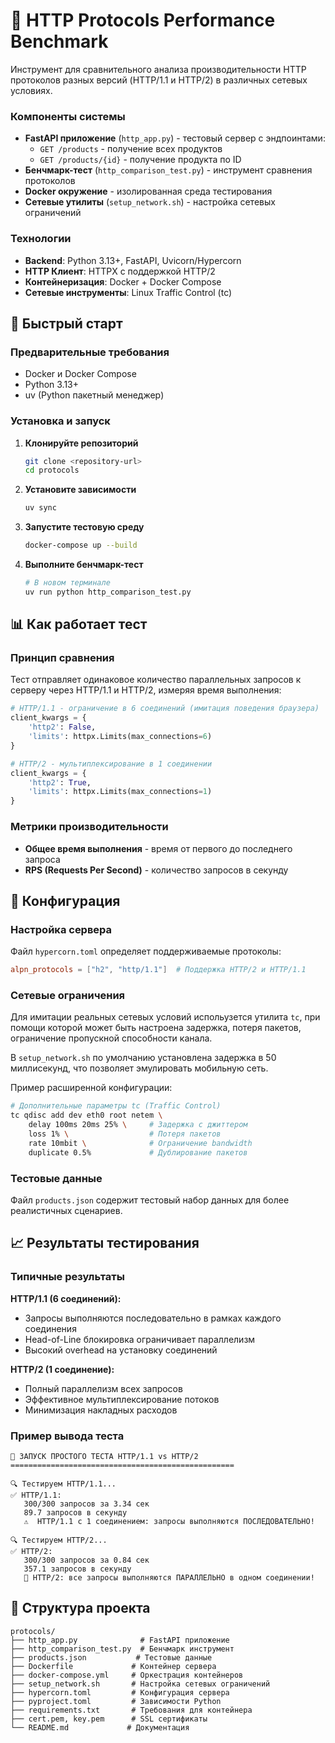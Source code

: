 # 🔬 HTTP Protocols Performance Benchmark

Инструмент для сравнительного анализа производительности HTTP протоколов разных версий (HTTP/1.1 и HTTP/2) в различных сетевых условиях.

<!-- ## 🎯 Цель проекта

Проект демонстрирует ключевые преимущества HTTP/2 над HTTP/1.1:

- **Мультиплексирование** - несколько запросов в одном соединении
- **Приоритетность потоков** - управление очередностью запросов
- **Сжатие заголовков** - уменьшение накладных расходов
- **Server Push** - предзагрузка ресурсов -->

<!-- ## 🏗️ Архитектура -->

### Компоненты системы

- **FastAPI приложение** (`http_app.py`) - тестовый сервер с эндпоинтами:
  - `GET /products` - получение всех продуктов
  - `GET /products/{id}` - получение продукта по ID
- **Бенчмарк-тест** (`http_comparison_test.py`) - инструмент сравнения протоколов
- **Docker окружение** - изолированная среда тестирования
- **Сетевые утилиты** (`setup_network.sh`) - настройка сетевых ограничений

### Технологии

- **Backend**: Python 3.13+, FastAPI, Uvicorn/Hypercorn
- **HTTP Клиент**: HTTPX с поддержкой HTTP/2
- **Контейнеризация**: Docker + Docker Compose
- **Сетевые инструменты**: Linux Traffic Control (tc)

## 🚀 Быстрый старт

### Предварительные требования

- Docker и Docker Compose
- Python 3.13+
- uv (Python пакетный менеджер)

### Установка и запуск

1. **Клонируйте репозиторий**
   ```bash
   git clone <repository-url>
   cd protocols
   ```

2. **Установите зависимости**
   ```bash
   uv sync
   ```

3. **Запустите тестовую среду**
   ```bash
   docker-compose up --build
   ```

4. **Выполните бенчмарк-тест**
   ```bash
   # В новом терминале
   uv run python http_comparison_test.py
   ```

## 📊 Как работает тест

### Принцип сравнения

Тест отправляет одинаковое количество параллельных запросов к серверу через HTTP/1.1 и HTTP/2, измеряя время выполнения:

```python
# HTTP/1.1 - ограничение в 6 соединений (имитация поведения браузера)
client_kwargs = {
    'http2': False,
    'limits': httpx.Limits(max_connections=6)
}

# HTTP/2 - мультиплексирование в 1 соединении
client_kwargs = {
    'http2': True,
    'limits': httpx.Limits(max_connections=1)
}
```

### Метрики производительности

- **Общее время выполнения** - время от первого до последнего запроса
- **RPS (Requests Per Second)** - количество запросов в секунду

## 🔧 Конфигурация

<!-- ### Сетевые условия тестирования

Проект позволяет симулировать различные сетевые условия через Docker Compose:

```yaml
environment:
  - NETWORK_LATENCY=100ms      # Задержка сети
  - NETWORK_LOSS=1%           # Потеря пакетов
  - NETWORK_BANDWIDTH=10mbit   # Ограничение пропускной способности
``` -->

### Настройка сервера

Файл `hypercorn.toml` определяет поддерживаемые протоколы:

```toml
alpn_protocols = ["h2", "http/1.1"]  # Поддержка HTTP/2 и HTTP/1.1
```

### Сетевые ограничения

Для имитации реальных сетевых условий испольузется утилита `tc`, при помощи которой может быть настроена задержка, потеря пакетов, ограничение пропускной способности канала. 

В `setup_network.sh` по умолчанию установлена задержка в 50 миллисекунд, что позволяет эмулировать мобильную сеть.

Пример расширенной конфигурации:
```bash
# Дополнительные параметры tc (Traffic Control)
tc qdisc add dev eth0 root netem \
    delay 100ms 20ms 25% \     # Задержка с джиттером
    loss 1% \                  # Потеря пакетов
    rate 10mbit \              # Ограничение bandwidth
    duplicate 0.5%             # Дублирование пакетов
```

### Тестовые данные

Файл `products.json` содержит тестовый набор данных для более реалистичных сценариев.

## 📈 Результаты тестирования

### Типичные результаты

**HTTP/1.1 (6 соединений):**
- Запросы выполняются последовательно в рамках каждого соединения
- Head-of-Line блокировка ограничивает параллелизм
- Высокий overhead на установку соединений

**HTTP/2 (1 соединение):**
- Полный параллелизм всех запросов
- Эффективное мультиплексирование потоков
- Минимизация накладных расходов

### Пример вывода теста

```
🚀 ЗАПУСК ПРОСТОГО ТЕСТА HTTP/1.1 vs HTTP/2
==================================================

🔍 Тестируем HTTP/1.1...
✅ HTTP/1.1:
   300/300 запросов за 3.34 сек
   89.7 запросов в секунду
   ⚠️  HTTP/1.1 с 1 соединением: запросы выполняются ПОСЛЕДОВАТЕЛЬНО!

🔍 Тестируем HTTP/2...
✅ HTTP/2:
   300/300 запросов за 0.84 сек
   357.1 запросов в секунду
   🚀 HTTP/2: все запросы выполняются ПАРАЛЛЕЛЬНО в одном соединении!
```

## 📁 Структура проекта

```
protocols/
├── http_app.py              # FastAPI приложение
├── http_comparison_test.py  # Бенчмарк инструмент
├── products.json           # Тестовые данные
├── Dockerfile             # Контейнер сервера
├── docker-compose.yml     # Оркестрация контейнеров
├── setup_network.sh       # Настройка сетевых ограничений
├── hypercorn.toml         # Конфигурация сервера
├── pyproject.toml         # Зависимости Python
├── requirements.txt       # Требования для контейнера
├── cert.pem, key.pem      # SSL сертификаты
└── README.md             # Документация
```
